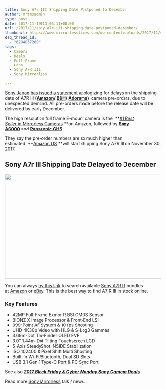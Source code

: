 ```yaml
---
title: Sony A7r III Shipping Date Postponed to December
author: mrtmsadmin
type: post
date: 2017-11-19T13:06:11+00:00
url: /2017/11/sony-a7r-iii-shipping-date-postponed-december/
thumbnail: https://www.mirrorlesstimes.com/wp-content/uploads/2017/11/sony-a7r-iii-shipping-date.jpg
dsq_thread_id:
  - "6294837200"
tags:
  - Camera
  - Deals
  - Full Frame
  - Lens
  - Sony A7R III
  - Sony Mirrorless

---
```

<span class="s1"><a href="http://www.sony.jp/ichigan/info2/20171117.html">Sony Japan has issued a statement</a> apologizing for delays on the shipping date of A7R III <strong>(<a href="https://aax-us-east.amazon-adsystem.com/x/c/QuxMpfsOAG4bJs1BIYR1-YMAAAFf1Fo0IgEAAAFKATET3iY/https://assoc-redirect.amazon.com/g/r/http://amzn.to/2AUniPD/ref=as_at?linkCode=w61&imprToken=loINgziut6vI9OjS6RWbNg&slotNum=0" target="_blank" rel="nofollow external noopener noreferrer" data-wpel-link="external">Amazon</a>/ <a href="https://www.bhphotovideo.com/c/product/1369441-REG/sony_ilce7rm2_b_alpha_a7r_iii_mirrorless.html/BI/20175/KBID/14249" target="_blank" rel="nofollow external noopener noreferrer" data-wpel-link="external">B&H</a>/ <a href="https://adorama.evyy.net/c/63923/51926/1036?u=https%3A%2F%2Fwww.adorama.com%2Fsearchsite%2Fdefault.aspx%3Fsearchinfo%3Dsony%2Ba7r%2Biii" target="_blank" rel="nofollow external noopener noreferrer" data-wpel-link="external">Adorama</a>) </strong> camera pre-orders, due to unexpected demand. All pre-orders made before the release date will be delivered by early December.</span>

The high resolution full frame E-mount camera is the  **<a class="badge-link" title="Mirrorless Cameras" href="https://aax-us-east.amazon-adsystem.com/x/c/QuxMpfsOAG4bJs1BIYR1-YMAAAFf1Fo0IgEAAAFKATET3iY/https://assoc-redirect.amazon.com/g/r/http://www.amazon.com/Best-Sellers-Electronics-Mirrorless-Cameras/zgbs/electronics/3109924011/ref=as_at/?imprToken=loINgziut6vI9OjS6RWbNg&slotNum=1&ie=UTF8&linkCode=sl2&tag=daicamnew-20&linkId=1a1e8585c30407364fba8b17abb56421" target="_blank" rel="nofollow external noopener noreferrer" data-wpel-link="external"><i class="a-icon a-icon-addon p13n-best-seller-badge">#<span class="rank-number">1</span> Best Seller </i><span class="cat-name">in <span class="cat-link">Mirrorless Cameras</span></span></a> **on Amazon, followed by <a href="https://aax-us-east.amazon-adsystem.com/x/c/QuxMpfsOAG4bJs1BIYR1-YMAAAFf1Fo0IgEAAAFKATET3iY/https://assoc-redirect.amazon.com/g/r/https://www.amazon.com/Sony-Mirrorless-Digital-Camera-16-50mm/dp/B00I8BICB2/ref=as_at?creativeASIN=B00I8BICB2&linkCode=w61&imprToken=loINgziut6vI9OjS6RWbNg&slotNum=2&tag=daicamnew-20" target="_blank" rel="nofollow external noopener noreferrer" data-wpel-link="external" data-amzn-asin="B00I8BICB2"><strong>Sony A6000</strong></a> and <a href="https://aax-us-east.amazon-adsystem.com/x/c/QuxMpfsOAG4bJs1BIYR1-YMAAAFf1Fo0IgEAAAFKATET3iY/https://assoc-redirect.amazon.com/g/r/https://www.amazon.com/s/ref=as_at/?imprToken=loINgziut6vI9OjS6RWbNg&slotNum=3&url=search-alias=electronics&field-keywords=Panasonic+GH5&linkCode=w61&tag=daicamnew-20" target="_blank" rel="nofollow external noopener noreferrer" data-wpel-link="external"><strong>Panasonic GH5</strong></a>.

They say the pre-order numbers are so much higher than estimated. **<a href="https://www.amazon.com/Sony-42-4MP-Full-frame-Mirrorless-Interchangeable-Lens/dp/B076TGDHPT/?tag=daicamnew-20" target="_blank" rel="noopener nofollow external noreferrer" data-wpel-link="external">Amazon US</a> **will start shipping Sony A7R III on November 30, 2017.<!--more-->

## Sony A7r III Shipping Date Delayed to December

[<img class="aligncenter size-full wp-image-1434" src="https://i1.wp.com/www.mirrorlesstimes.com/wp-content/uploads/2017/11/sony-a7r-iii-shipping-date.jpg?resize=600%2C338&#038;ssl=1" alt="" width="600" height="338" srcset="https://i1.wp.com/www.mirrorlesstimes.com/wp-content/uploads/2017/11/sony-a7r-iii-shipping-date.jpg?w=1280&ssl=1 1280w, https://i1.wp.com/www.mirrorlesstimes.com/wp-content/uploads/2017/11/sony-a7r-iii-shipping-date.jpg?resize=470%2C264&ssl=1 470w, https://i1.wp.com/www.mirrorlesstimes.com/wp-content/uploads/2017/11/sony-a7r-iii-shipping-date.jpg?resize=768%2C432&ssl=1 768w, https://i1.wp.com/www.mirrorlesstimes.com/wp-content/uploads/2017/11/sony-a7r-iii-shipping-date.jpg?resize=970%2C546&ssl=1 970w, https://i1.wp.com/www.mirrorlesstimes.com/wp-content/uploads/2017/11/sony-a7r-iii-shipping-date.jpg?w=1200&ssl=1 1200w" sizes="(max-width: 600px) 100vw, 600px" data-recalc-dims="1" />][1]

You can always <a href="https://aax-us-east.amazon-adsystem.com/x/c/QiIjWh52UXJMlaGGpqt7Qt4AAAFfyUIwmwEAAAFKAeeDh10/https://assoc-redirect.amazon.com/g/r/http://amzn.to/2yCWlys/ref=as_at?linkCode=w61&imprToken=WYVIwqXHpI8x01FSbKL39w&slotNum=1" target="_blank" rel="nofollow external noopener noreferrer" data-wpel-link="external">try this link</a> to search available [Sony A7R III][2] bundles at <a href="https://aax-us-east.amazon-adsystem.com/x/c/QiIjWh52UXJMlaGGpqt7Qt4AAAFfyUIwmwEAAAFKAeeDh10/https://assoc-redirect.amazon.com/g/r/http://amzn.to/2yCWlys/ref=as_at?linkCode=w61&imprToken=WYVIwqXHpI8x01FSbKL39w&slotNum=2" target="_blank" rel="nofollow external noopener noreferrer" data-wpel-link="external">Amazon</a> or <a href="http://rover.ebay.com/rover/1/711-53200-19255-0/1?icep_ff3=9&pub=5575061265&toolid=10001&campid=5337389939&customid=&icep_uq=Sony+A7R+III&icep_sellerId=&icep_ex_kw=&icep_sortBy=12&icep_catId=625&icep_minPrice=&icep_maxPrice=&ipn=psmain&icep_vectorid=229466&kwid=902099&mtid=824&kw=lg" target="_blank" rel="nofollow external noopener noreferrer" data-wpel-link="external">eBay</a>. This is the best way to find A7 R III in stock online.

### Key Features

  * 42MP Full-Frame Exmor R BSI CMOS Sensor
  * BIONZ X Image Processor & Front-End LSI
  * 399-Point AF System & 10 fps Shooting
  * UHD 4K30p Video with HLG & S-Log3 Gammas
  * 3.69m-Dot Tru-Finder OLED EVF
  * 3.0″ 1.44m-Dot Tilting Touchscreen LCD
  * 5-Axis SteadyShot INSIDE Stabilization
  * ISO 102400 & Pixel Shift Multi Shooting
  * Built-In Wi-Fi/Bluetooth, Dual SD Slots
  * USB 3.1 Gen 1 Type-C Port & PC Sync Port

See also <a title="2017 Black Friday & Cyber Monday Sony Camera Deals" href="https://www.mirrorlesstimes.com/2017/11/2017-sony-camera-lenses-black-friday-deals/" target="_blank" rel="follow noopener" data-wpel-link="exclude"><em><strong>2017 Black Friday & Cyber Monday Sony Camera Deals</strong></em></a>

Read more [Sony Mirrorless][3] talk / news.

 [1]: https://i1.wp.com/www.mirrorlesstimes.com/wp-content/uploads/2017/11/sony-a7r-iii-shipping-date.jpg?ssl=1
 [2]: https://www.mirrorlesstimes.com/tag/sony-a7r-iii/
 [3]: https://www.mirrorlesstimes.com/tag/sony-mirrorless/